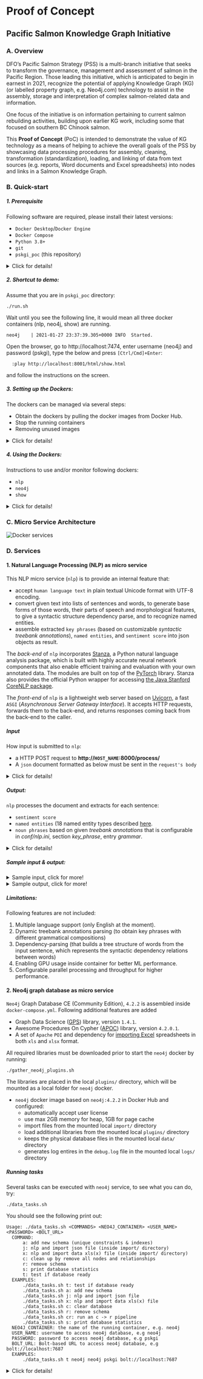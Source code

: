 # Proof of Concept
## Pacific Salmon Knowledge Graph Initiative

### A. Overview
DFO’s Pacific Salmon Strategy (PSS) is a multi-branch initiative that seeks to transform the governance, management and assessment of salmon in the Pacific Region. Those leading this initiative, which is anticipated to begin in earnest in 2021, recognize the potential of applying Knowledge Graph (KG) (or labelled property graph, e.g. Neo4j.com) technology to assist in the assembly, storage and interpretation of complex salmon-related data and information.

One focus of the initiative is on information pertaining to current salmon rebuilding activities, building upon earlier KG work, including some that focused on southern BC Chinook salmon.

This **Proof of Concept** (PoC) is intended to demonstrate the value of KG technology as a means of helping to achieve the overall goals of the PSS by showcasing data processing procedures for assembly, cleaning, transformation (standardization), loading, and linking of data from text sources (e.g. reports, Word documents and Excel spreadsheets) into nodes and links in a Salmon Knowledge Graph.

### B. Quick-start

##### 1. Prerequisite

Following software are required, please install their latest versions:
- `Docker Desktop`/`Docker Engine`
- `Docker Compose`
- `Python 3.8+`
- `git`
- `pskgi_poc` (this repository)

<details><summary>Click for details!</summary>

###### Step 1 - Install `Docker Desktop`/`Docker Engine`
For macOS or Windows install [Docker Desktop](https://docs.docker.com/desktop/).

For people who know what WSL is: Installing `Windows Subsystem for Linux 2`, a.k.a `WSL2` is highly recommended before installing Docker Desktop.

For Linux, install [Docker Engine](https://docs.docker.com/engine/).

**Important**: it is recommended that at least 6GB memory and 10GB disk space allowed for Docker Desktop. Check the `Preferences`, and then `Resources` menu-item of the `Docker` top menu icon to adjust them.

###### Step 2 - Install `Docker Compose`
For all system, install [Docker Compose](https://docs.docker.com/compose/).

###### Step 3 - Install `git`
Make sure that you have `git` install on your system.

- For Windows: Download [Git for Windows](https://git-scm.com/download/win) and install it.

- For macOS: install [homebrew](https://brew.sh), and then in Terminal:

      brew install git

- For Debian-based Linux:

      sudo apt update
      sudo apt upgrade
      sudo apt install git


- For RPM-based Linux:

      sudo yum upgrade
      sudo yum install git

*For Ubuntu: in case permission error is encountered at the first run of docker-compose, try to create the docker user group and add yourself to it*

    sudo groupadd docker
    sudo usermod -aG docker ${USER}

###### Step 4 - Install `Python`
Follow instructions this [guide](https://installpython3.com/).

###### Step 5 - Install `pskgi_poc` (this repository):
Check out the [repo](https://github.com/nghia71/pskgi_poc) by opening a Terminal or Command Prompt on your system, go to a directory where you want to place this repository, and type:

    git clone https://github.com/nghia71/pskgi_poc.git
    cd pskgi_poc

Collect addtional libraries for `neo4j`:

    ./gather_neo4j_plugins.sh

</details>

##### 2. Shortcut to demo:

Assume that you are in `pskgi_poc` directory:

    ./run.sh

Wait until you see the following line, it would mean all three docker containers (nlp, neo4j, show) are running.

    neo4j    | 2021-01-27 23:37:39.305+0000 INFO  Started.

Open the browser, go to http://localhost:7474, enter username (neo4j) and password (pskgi), type the below and press `[Ctrl/Cmd]+Enter`:

      :play http://localhost:8001/html/show.html

and follow the instructions on the screen.


##### 3. Setting up the Dockers:
The dockers can be managed via several steps:
- Obtain the dockers by pulling the docker images from Docker Hub.
- Stop the running containers
- Removing unused images

<details><summary>Click for details!</summary>

Make sure that all requirements in `1. Prerequisite` are satisfied.
It it **important** to note that all `docker` and `docker-compose` command must be execute inside the `pskgi_poc` repo directory, where the `docker-compose.yml` is present.

###### a. Obtain the dockers by pulling the built docker images from [repositories](https://hub.docker.com/repository/docker/nghiadh/nlp) on Docker Hub, create the containers, and run them

    docker-compose pull
    docker-compose up --no-build

*Note: it will takes sometimes to download about 2GB image.*

Add a `-d` option if you want them run in the background

    docker-compose up -d --no-build

***[Optional]: Build the docker images, create the containers, and run them***

Rebuild the image:

    docker-compose up --build

*Note: it will takes sometimes to download `PyTorch` (700MB), and neural English language models for `stanza`.*

Add a `-d` option if you want them run in the background

    docker-compose up -d --build

Later invocations:

    docker-compose up


###### b. Stop the running containers

If they are running on the console (i.e. without `-d` option). Press `Ctrl+C` to gracefully shutdow.

You can also stop it from the other Terminal (in `pskgi_poc` directory):

    docker-compose down

###### c. Removing unused images

    docker image prune

*Note: it is worth to run because it can remove over 3.5GB temporary data produced during the build of the docker image*

</details>

##### 4. Using the Dockers:

Instructions to use and/or monitor following dockers:
- `nlp`
- `neo4j`
- `show`

<details><summary>Click for details!</summary>

##### a. `nlp`:

Assume that you are in `pskgi_poc` directory, check if it's running:

    cd test

**For macOS, Linux**

    ./check_nlp.sh http://127.0.0.1:8000/

**For Windows**

Assume that you are in `pskgi_poc` directory, check if it's running:

    check_nlp.bat http://127.0.0.1:8000/

If the script prints `"OK"`, the service is ready, then test it with proper input. You should see `json` output on the console.

**For macOS, Linux**

    ./test_nlp.sh http://127.0.0.1:8000/process/ nlp_input.txt

**For Windows**

    test_nlp.bat http://127.0.0.1:8000/process/ nlp_input.txt


*Note 1: the `nlp` docker is accessible from anywhere if the host's IP and port 8000 is reachable.*

*Note 2: see the Input and Output sections of the Natural Language Processing (NLP) micro service for more details*

##### b. `neo4j`:

Assume that you are in `pskgi_poc` directory, check if it's running:

    cd test

**For macOS, Linux**

    ./data_tasks.sh t neo4j neo4j pskgi bolt://localhost:7687/

**For all OS**

You can start a browser and points it at http://localhost:7474/.

*Note 1: the `neo4j` docker is accessible from anywhere if the host's IP and port 7474 is reachable.*

Create a new set of unique constraints and indexes defined in a `Cypher Query Language` (`cql`) script, which is placed in the local `cql/` directory.

    ./data_tasks.sh a neo4j neo4j pskgi bolt://localhost:7687 cql/nlp_schema.cql

Import data from a `xlsx` formatted data file, placed in `import/` directory, for example `input.xlsx`. There is no need for prefix `import/` since `neo4j` will see it at the mounted volume inside the container.

    ./data_tasks.sh j neo4j neo4j pskgi bolt://localhost:7687 /input.xlsx psf_news\!A1:B6 http://nlp:8000/process/

Open the browser, go to http://localhost:7474, enter username (neo4j) and password (pskgi), type the below and press `[Ctrl/Cmd]+Enter`:

    MATCH (e:NE)-[:E_IN_S]->(s)<-[:E_IN_S]-(loc:LOC)-[:W_IN_E]-(w:LW)
      WHERE e.c IN ["Coho", "Chinook", "Chum", "Sockeye"] AND w.l = "river"
    WITH e, loc
      MATCH (e)-[:E_IN_D]->(d)<-[:K_IN_D]-(k:KP)-[:W_IN_K]-(w:LW)
        WHERE w.l IN ["habitat", "project", "grant"]
    WITH DISTINCT(d) AS d, e, COLLECT(DISTINCT(loc)) AS oc, COLLECT(DISTINCT(k)) AS kc
    RETURN DISTINCT(e) AS species, COLLECT([d, oc, kc]) AS mentioned_locations;

![Match locations, key phrases related to salmons in projects or grants](img/graph.png)

##### c. `show`:

  A simple docker, to host the interactive slideshow.

    docker-compose pull
    docker-compose up --no-build

  To build this docker:

    docker-compose up --build show

  Open the brower, go to http://localhost:7474, enter username (neo4j) and password (pskgi), type the below and press `[Ctrl/Cmd]+Enter`:

    :play http://localhost:8001/html/show.html

  and follow the instructions on the screen.

</details>

### C. Micro Service Architecture

![Docker services](img/docker-compose.png)

### D. Services

#### 1. Natural Language Processing (NLP) as micro service

This NLP micro service (`nlp`) is to provide an internal feature that:
- accept `human language text` in plain textual Unicode format with UTF-8 encoding.
- convert given text into lists of sentences and words, to generate base forms of those words, their parts of speech and morphological features, to give a syntactic structure dependency parse, and to recognize named entities.
- assemble extracted `key phrases` (based on customizable *syntactic treebank annotations*), `named entities`, and `sentiment score` into json objects as result.

The *back-end* of `nlp` incorporates [Stanza](https://stanfordnlp.github.io/stanza/), a Python natural language analysis package, which is built with highly accurate neural network components that also enable efficient training and evaluation with your own annotated data. The modules are built on top of the [PyTorch](https://pytorch.org) library. Stanza also provides the official Python wrapper for accessing [the Java Stanford CoreNLP package](https://stanfordnlp.github.io/CoreNLP/).

The *front-end* of `nlp` is a lightweight web server based on [Uvicorn](https://www.uvicorn.org), a fast `ASGI` (*Asynchronous Server Gateway Interface*). It accepts HTTP requests, forwards them to the back-end, and returns responses coming back from the back-end to the caller.

##### Input
How input is submitted to `nlp`:
- a HTTP POST request to **http://`HOST_NAME`:8000/process/**
- A `json` document formatted as below must be sent in the `request's body`

<details><summary>Click for details!</summary>


      ####################
      # Define the document model that the webapp receives from submission:
      # It is a json format:
      # {
      #   "u": the uid of the document, the webapp retains and returns it
      #   "c": the textual content of the document.
      # }

</details>

##### Output:
`nlp` processes the document and extracts for each sentence:
- `sentiment score`
- `named entities` (18 named entity types
described [here](https://stanfordnlp.github.io/stanza/available_models.html).
- `noun phrases` based on given *treebank annotations* that is configurable
in *conf/nlp.ini*, section *key_phrase*, entry *grammar*.

<details><summary>Click for details!</summary>

  Output is a `json` document in following format:

      {
          'u': the uid of the document
          'p': the processed content, see PostProcessor for more information
      }

  Processed document is represented by a list of sentences, each is a dictionary:

      {
          't': the original text of the sentence,
          's': the sentiment score (0, 1, 2), as a string,
          'e': list of extracted entities (see below),
          'k': list of extracted key phrases, for format see below
      }

    Extracted entities of a document is a list of dictionaries:

      {
          't': the entity type, one of the 18 named entity types, e.g. PERSON,
          'c': the textual content, for example `First Nations`,
          'w': list of words, each is a dictionary, see below
      }

    Extracted key phrases of a sentence is a list of dictionaries:

      {
          'c': the textual content, e.g. `restoration stock assessment activities`
          'w': list of words, each is a dictionary, see below
      }

    Extracted word in format of {'c': word text, 'l': lemmatized form}

    *Note: a key phrase is collected from a sentence by using treebank-specific grammar on the `xpos` property of each word in a sentence:*

      JJ? ((VB[G|N|D]|NN[P]?[S]?) (HYPH|IN|POS)*)* NN[P]?[S]?

</details>

##### Sample input & output:

<details>
  <summary>Sample input, click for more!</summary>

  Sample input from [PSF](https://www.psf.ca/news-media/238056-granted-16-south-vancouver-island-salmon-community-projects-pacific-salmon), this can be located at `test/nlp_input.txt`

      [
        {
          "u":"123",
          "c":"The Pacific Salmon Foundation (PSF) announces grants for 16 projects in the South Vancouver Island region, totalling $238,056 through the PSF Community Salmon Program (CSP). The total value of the projects, which includes community fundraising, contributions and volunteer time, is $1,488,711 and is focused on the rehabilitation of key Pacific salmon habitats and stock enhancement in the South Vancouver Island area."
        }
      ]
</details>

<details>
  <summary>Sample output, click for more!</summary>

  Sample output from processing of the above input.

    [
      {
       "p" : {
          "et" : [
             {
                "c" : "The Pacific Salmon Foundation (PSF)",
                "l" : [
                   "the",
                   "pacific",
                   "salmon",
                   "foundation",
                   "(",
                   "psf",
                   ")"
                ],
                "t" : "ORG"
             },
             {
                "c" : "16",
                "l" : [
                   "16"
                ],
                "t" : "CARDINAL"
             },
             {
                "c" : "South Vancouver Island",
                "l" : [
                   "south",
                   "vancouver",
                   "island"
                ],
                "t" : "LOC"
             },
             {
                "c" : "238,056",
                "l" : [
                   "238,056"
                ],
                "t" : "MONEY"
             },
             {
                "c" : "the PSF Community Salmon Program",
                "l" : [
                   "the",
                   "psf",
                   "community",
                   "salmon",
                   "program"
                ],
                "t" : "ORG"
             },
             {
                "c" : "CSP",
                "l" : [
                   "csp"
                ],
                "t" : "ORG"
             },
             {
                "c" : "1,488,711",
                "l" : [
                   "1,488,711"
                ],
                "t" : "MONEY"
             },
             {
                "c" : "Pacific",
                "l" : [
                   "pacific"
                ],
                "t" : "LOC"
             },
             {
                "c" : "South Vancouver Island",
                "l" : [
                   "south",
                   "vancouver",
                   "island"
                ],
                "t" : "LOC"
             }
          ],
          "st" : [
             {
                "kp" : [
                   {
                      "c" : "Pacific Salmon Foundation",
                      "l" : [
                         "pacific",
                         "salmon",
                         "foundation"
                      ]
                   },
                   {
                      "c" : "PSF",
                      "l" : [
                         "psf"
                      ]
                   },
                   {
                      "c" : "grants",
                      "l" : [
                         "grant"
                      ]
                   },
                   {
                      "c" : "projects",
                      "l" : [
                         "project"
                      ]
                   },
                   {
                      "c" : "South Vancouver Island region",
                      "l" : [
                         "south",
                         "vancouver",
                         "island",
                         "region"
                      ]
                   },
                   {
                      "c" : "PSF Community Salmon Program",
                      "l" : [
                         "psf",
                         "community",
                         "salmon",
                         "program"
                      ]
                   },
                   {
                      "c" : "CSP",
                      "l" : [
                         "csp"
                      ]
                   }
                ],
                "ot" : "The Pacific Salmon Foundation (PSF) announces grants for 16 projects in the South Vancouver Island region, totalling $238,056 through the PSF Community Salmon Program (CSP).",
                "sm" : 1
             },
             {
                "kp" : [
                   {
                      "c" : "total value",
                      "l" : [
                         "total",
                         "value"
                      ]
                   },
                   {
                      "c" : "projects",
                      "l" : [
                         "project"
                      ]
                   },
                   {
                      "c" : "community fundraising",
                      "l" : [
                         "community",
                         "fundraising"
                      ]
                   },
                   {
                      "c" : "contributions",
                      "l" : [
                         "contribution"
                      ]
                   },
                   {
                      "c" : "volunteer time",
                      "l" : [
                         "volunteer",
                         "time"
                      ]
                   },
                   {
                      "c" : "rehabilitation",
                      "l" : [
                         "rehabilitation"
                      ]
                   },
                   {
                      "c" : "key Pacific salmon habitats",
                      "l" : [
                         "key",
                         "pacific",
                         "salmon",
                         "habitat"
                      ]
                   },
                   {
                      "c" : "stock enhancement",
                      "l" : [
                         "stock",
                         "enhancement"
                      ]
                   },
                   {
                      "c" : "South Vancouver Island area",
                      "l" : [
                         "south",
                         "vancouver",
                         "island",
                         "area"
                      ]
                   }
                ],
                "ot" : "The total value of the projects, which includes community fundraising, contributions and volunteer time, is $1,488,711 and is focused on the rehabilitation of key Pacific salmon habitats and stock enhancement in the South Vancouver Island area.",
                "sm" : 2
             }
          ]
       },
       "u" : "123"
     }
    ]
</details>

##### Limitations:
Following features are not included:
1. Multiple language support (only English at the moment).
2. Dynamic treebank annotations parsing (to obtain key phrases with different grammatical compositions)
3. Dependency-parsing (that builds a tree structure of words from the input sentence, which represents the syntactic dependency relations between words)
4. Enabling GPU usage inside container for better ML performance.
5. Configurable parallel processing and throughput for higher performance.

#### 2. Neo4j graph database as micro service

`Neo4j` Graph Database CE (Community Edition), `4.2.2` is assembled inside `docker-compose.yml`. Following additional features are added
- Graph Data Science ([GPS](https://neo4j.com/developer/graph-data-science/)) library, version `1.4.1`.
- Awesome Procedures On Cypher ([APOC](https://neo4j.com/labs/apoc/)) library, version `4.2.0.1`.
- A set of `Apache` `POI` and dependency for [importing Excel](https://neo4j.com/labs/apoc/4.2/import/xls/) spreadsheets in both `xls` and `xlsx` format.

All required libraries must be downloaded prior to start the `neo4j` docker by running:

    ./gather_neo4j_plugins.sh

The libraries are placed in the local `plugins/` directory, which will be mounted as a local folder for `neo4j` docker.

- `neo4j` docker image based on `neo4j:4.2.2` in Docker Hub and configured:
  + automatically accept user license
  + use max 2GB memory for heap, 1GB for page cache
  + import files from the mounted local `import/` directory
  + load additional libraries from the mounted local `plugins/` directory
  + keeps the physical database files in the mounted local `data/` directory
  + generates log entires in the `debug.log` file in the mounted local `logs/` directory

##### Running tasks
Several tasks can be executed with `neo4j` service, to see what you can do, try:

    ./data_tasks.sh

You should see the following print out:

```
Usage: ./data_tasks.sh <COMMANDS> <NEO4J_CONTAINER> <USER_NAME> <PASSWORD> <BOLT_URL>
  COMMAND:
      a: add new schema (unique constraints & indexes)
      j: nlp and import json file (inside import/ directory)
      x: nlp and import data xls(x) file (inside import/ directory)
      c: clean up by remove all nodes and relationships
      r: remove schema
      s: print database statistics
      t: test if database ready
  EXAMPLES:
      ./data_tasks.sh t: test if database ready
      ./data_tasks.sh a: add new schema
      ./data_tasks.sh j: nlp and import json file
      ./data_tasks.sh x: nlp and import data xls(x) file
      ./data_tasks.sh c: clear database
      ./data_tasks.sh r: remove schema
      ./data_tasks.sh cr: run an c -> r pipeline
      ./data_tasks.sh s: print database statistics
  NEO4J_CONTAINER: the name of the running container, e.g. neo4j
  USER_NAME: username to access neo4j database, e.g neo4j
  PASSWORD: password to access neo4j database, e.g pskgi
  BOLT_URL: Bolt-based URL to access neo4j database, e.g bolt://localhost:7687
  EXAMPLES:
      ./data_tasks.sh t neo4j neo4j pskgi bolt://localhost:7687
```

<details><summary>Click for details!</summary>

Test if `neo4j` docker container is running:

    ./data_tasks.sh t neo4j neo4j pskgi bolt://localhost:7687

[Optional] Clear - remove all nodes and relationships from - the database (note that this might slow down for large database):

    ./data_tasks.sh c neo4j neo4j pskgi bolt://localhost:7687

[Optional] Remove all unique constraints and indexes from the database :

    ./data_tasks.sh r neo4j neo4j pskgi bolt://localhost:7687

[Optional] Create a new set of unique constraints and indexes defined in a `Cypher Query Language` (`cql`) script, which is placed in the local `cql/` directory. Note that this needs to be done only once and before any data import

    ./data_tasks.sh a neo4j neo4j pskgi bolt://localhost:7687 cql/nlp_schema.cql

Import data from a `json` formatted data file, placed in `import/` directory, for example `input.json`. There is no need for prefix `import/` since `neo4j` will see it at the mounted volume inside the container. Note that
the `nlp` service is access at the URL http://nlp:8000/process/. `neo4j` and `nlp` services communicate via a private network `backend`, which is not exposed outside, so `neo4j` *sees* `nlp` by its own hostname `nlp`.

    ./data_tasks.sh j neo4j neo4j pskgi bolt://localhost:7687 input.json http://nlp:8000/process/

Import data from a `xlsx` formatted data file, placed in `import/` directory, for example `input.xlsx`. There is no need for prefix `import/` since `neo4j` will see it at the mounted volume inside the container. Note that
the `nlp` service is access at the URL http://nlp:8000/process/. `neo4j` and `nlp` services communicate via a private network `backend`, which is not exposed outside, so `neo4j` *sees* `nlp` by its own hostname `nlp`.

    ./data_tasks.sh j neo4j neo4j pskgi bolt://localhost:7687 /input.xlsx psf_news\!A1:B6 http://nlp:8000/process/

*Important*: the slash `/` in `/input.xlsx` is mandatory. The `!` in `psf_news\!A1:B6` is to escape the special character `!` in shell command. Note that the `psf_news\!A1:B6` is considered as a input sheet. Line numbers starts at 0, so `psf_news\!A1:B6` means to use cells from the region `A2:B6` in the Excel file.

</details>

